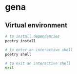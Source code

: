 # gena

## Virtual environment

```bash
# to install dependencies
poetry install

# to enter an interactive shell
poetry shell

# to exit an interactive shell
exit
```
